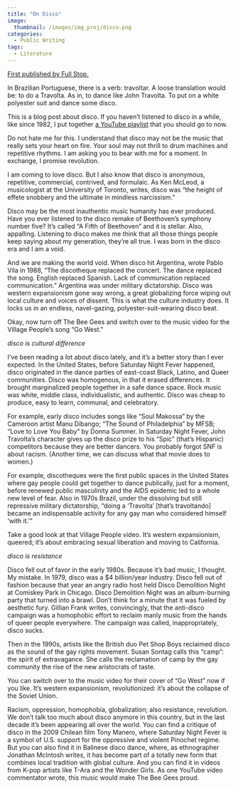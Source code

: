 ```yaml
---
title: "On Disco"
image: 
  thumbnail: /images/img_proj/disco.png
categories:
  - Public Writing
tags:
  - Literature
---
```

[First published by Full Stop.](https://www.full-stop.net/2012/12/12/blog/hannah-alpert-abrams/on-disco/)

In Brazilian Portuguese, there is a verb: travoltar. A loose translation would be: to do a Travolta. As in, to dance like John Travolta. To put on a white polyester suit and dance some disco.

This is a blog post about disco. If you haven’t listened to disco in a while, like since 1982, I put together [a YouTube playlist](http://www.youtube.com/playlist?list=PLiwrx8Izf8vnqk-tpFzzPTX9j3x8AvpUk) that you should go to now.

Do not hate me for this. I understand that disco may not be the music that really sets your heart on fire. Your soul may not thrill to drum machines and repetitive rhythms. I am asking you to bear with me for a moment. In exchange, I promise revolution.

I am coming to love disco. But I also know that disco is anonymous, repetitive, commercial, contrived, and formulaic. As Ken McLeod, a musicologist at the University of Toronto, writes, disco was “the height of effete snobbery and the ultimate in mindless narcissism.”

Disco may be the most inauthentic music humanity has ever produced. Have you ever listened to the disco remake of Beethoven’s symphony number five? It’s called “A Fifth of Beethoven” and it is stellar. Also, appalling. Listening to disco makes me think that all those things people keep saying about my generation, they’re all true. I was born in the disco era and I am a void.

And we are making the world void. When disco hit Argentina, wrote Pablo Vila in 1988, “The discotheque replaced the concert. The dance replaced the song. English replaced Spanish. Lack of communication replaced communication.” Argentina was under military dictatorship. Disco was western expansionism gone way wrong, a great globalizing force wiping out local culture and voices of dissent. This is what the culture industry does. It locks us in an endless, navel-gazing, polyester-suit-wearing disco beat.

Okay, now turn off The Bee Gees and switch over to the music video for the Village People’s song “Go West.”

*disco is cultural difference*

I’ve been reading a lot about disco lately, and it’s a better story than I ever expected. In the United States, before Saturday Night Fever happened, disco originated in the dance parties of east-coast Black, Latino, and Queer communities. Disco was homogenous, in that it erased differences. It brought marginalized people together in a safe dance space. Rock music was white, middle class, individualistic, and authentic. Disco was cheap to produce, easy to learn, communal, and celebratory.

For example, early disco includes songs like “Soul Makossa” by the Cameroon artist Manu Dibango; “The Sound of Philadelphia” by MFSB; “Love to Love You Baby” by Donna Summer. In Saturday Night Fever, John Travolta’s character gives up the disco prize to his “Spic” (that’s Hispanic) competitors because they are better dancers. You probably forgot SNF is about racism. (Another time, we can discuss what that movie does to women.)

For example, discotheques were the first public spaces in the United States where gay people could get together to dance publically, just for a moment, before renewed public masculinity and the AIDS epidemic led to a whole new level of fear. Also in 1970s Brazil, under the dissolving but still repressive military dictatorship, “doing a ‘Travolta’ [that’s travoltando] became an indispensable activity for any gay man who considered himself ‘with it.’”

Take a good look at that Village People video. It’s western expansionism, queered; it’s about embracing sexual liberation and moving to California.

*disco is resistance*

Disco fell out of favor in the early 1980s. Because it’s bad music, I thought. My mistake. In 1979, disco was a $4 billion/year industry. Disco fell out of fashion because that year an angry radio host held Disco Demolition Night at Comiskey Park in Chicago. Disco Demolition Night was an album-burning party that turned into a brawl. Don’t think for a minute that it was fueled by aesthetic fury. Gillian Frank writes, convincingly, that the anti-disco campaign was a homophobic effort to reclaim manly music from the hands of queer people everywhere. The campaign was called, inappropriately, disco sucks.

Then in the 1990s, artists like the British duo Pet Shop Boys reclaimed disco as the sound of the gay rights movement. Susan Sontag calls this “camp”: the spirit of extravagance. She calls the reclamation of camp by the gay community the rise of the new aristocrats of taste.

You can switch over to the music video for their cover of “Go West” now if you like. It’s western expansionism, revolutionized: it’s about the collapse of the Soviet Union.

Racism, oppression, homophobia, globalization; also resistance, revolution. We don’t talk too much about disco anymore in this country, but in the last decade it’s been appearing all over the world. You can find a critique of disco in the 2009 Chilean film Tony Manero, where Saturday Night Fever is a symbol of U.S. support for the oppressive and violent Pinochet regime. But you can also find it in Balinese disco dance, where, as ethnographer Jonathan McIntosh writes, it has become part of a totally new form that combines local tradition with global culture. And you can find it in videos from K-pop artists like T-Ara and the Wonder Girls. As one YouTube video commentator wrote, this music would make The Bee Gees proud.